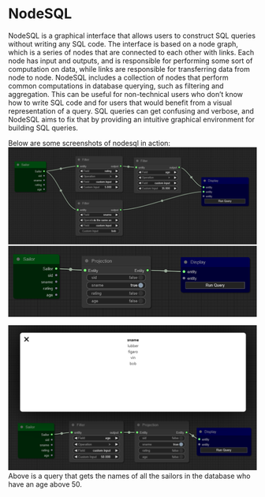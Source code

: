 # NodeSQL
NodeSQL is a graphical interface that allows users to construct SQL queries
without writing any SQL code. The interface is based on a node graph, which
is a series of nodes that are connected to each other with links. Each node has
input and outputs, and is responsible for performing some sort of computation
on data, while links are responsible for transferring data from node to node.
NodeSQL includes a collection of nodes that perform common computations in
database querying, such as filtering and aggregation. This can be useful for non-technical users who don’t know how to write SQL code and for users that would
benefit from a visual representation of a query. SQL queries can get confusing
and verbose, and NodeSQL aims to fix that by providing an intuitive graphical
environment for building SQL queries.

Below are some screenshots of nodesql in action:
![Complex Filter](https://raw.githubusercontent.com/gkgkgkgk/nodesql/main/images/complexfilter.png)
![Projection](https://raw.githubusercontent.com/gkgkgkgk/nodesql/main/images/projections.png)


![Query](https://raw.githubusercontent.com/gkgkgkgk/nodesql/main/images/query.png)
Above is a query that gets the names of all the sailors in the database who have an age above 50.